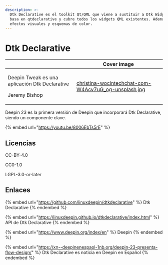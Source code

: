 ```yaml
---
description: >-
  Dtk Declarative es el toolkit Qt/QML que viene a sustituir a Dtk Widgets. Se
  basa en qtdeclarative y cubre todos los widgets QML existentes. Además añade
  efectos visuales y esquemas de color.
---
```


# Dtk Declarative

<table data-card-size="large" data-view="cards"><thead><tr><th></th><th data-hidden data-card-cover data-type="image">Cover image</th></tr></thead><tbody><tr><td><p>Deepin Tweak es una aplicación Dtk Declarative</p><p>Jeremy Bishop</p></td><td><a href="../../.gitbook/assets/christina-wocintechchat-com-W4Acv7uG_og-unsplash.jpg">christina-wocintechchat-com-W4Acv7uG_og-unsplash.jpg</a></td></tr></tbody></table>

Deepin 23 es la primera versión de Deepin que incorporará Dtk Declarative, siendo un componente clave.

{% embed url="https://youtu.be/8006EbTs5rE" %}

## Licencias

CC-BY-4.0

CC0-1.0

LGPL-3.0-or-later

## Enlaces

{% embed url="https://github.com/linuxdeepin/dtkdeclarative" %}
Dtk Declarative
{% endembed %}

{% embed url="https://linuxdeepin.github.io/dtkdeclarative/index.html" %}
API de Dtk Declarative
{% endembed %}

{% embed url="https://www.deepin.org/index/en" %}
Deepin
{% endembed %}

{% embed url="https://xn--deepinenespaol-1nb.org/deepin-23-presenta-flow-design/" %}
Dtk Declarative es noticia en Deepin en Español
{% endembed %}
